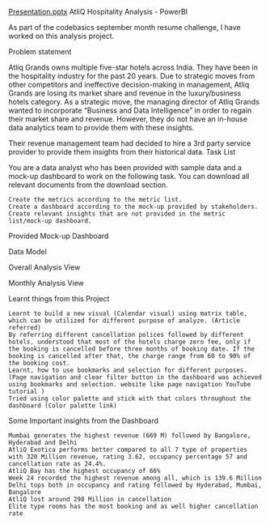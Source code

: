 [Presentation.pptx](https://github.com/user-attachments/files/16694318/Presentation.pptx)
AtliQ Hospitality Analysis - PowerBI

As part of the codebasics september month resume challenge, I have worked on this analysis project.

Problem statement

Atliq Grands owns multiple five-star hotels across India. They have been in the hospitality industry for the past 20 years. Due to strategic moves from other competitors and ineffective decision-making in management, Atliq Grands are losing its market share and revenue in the luxury/business hotels category. As a strategic move, the managing director of Atliq Grands wanted to incorporate “Business and Data Intelligence” in order to regain their market share and revenue. However, they do not have an in-house data analytics team to provide them with these insights.

Their revenue management team had decided to hire a 3rd party service provider to provide them insights from their historical data.
Task List

You are a data analyst who has been provided with sample data and a mock-up dashboard to work on the following task. You can download all relevant documents from the download section.

    Create the metrics according to the metric list.
    Create a dashboard according to the mock-up provided by stakeholders.
    Create relevant insights that are not provided in the metric list/mock-up dashboard.

Provided Mock-up Dashboard

Data Model

Overall Analysis View

Monthly Analysis View

Learnt things from this Project

    Learnt to build a new visual (Calendar visual) using matrix table, which can be utilized for different purpose of analyze. (Article referred)
    By referring different cancellation polices followed by different hotels, understood that most of the hotels charge zero fee, only if the booking is cancelled before three months of booking date. If the booking is cancelled after that, the charge range from 60 to 90% of the booking cost.
    Learnt, how to use bookmarks and selection for different purposes. (Page navigation and clear filter button in the dashboard was achieved using bookmarks and selection. website like page navigation YouTube tutorial )
    Tried using color palette and stick with that colors throughout the dashboard (Color palette link)

Some Important insights from the Dashboard

    Mumbai generates the highest revenue (669 M) followed by Bangalore, Hyderabad and Delhi
    AtliQ Exotica performs better compared to all 7 type of properties with 320 Million revenue, rating 3.62, occupancy percentage 57 and cancellation rate as 24.4%.
    AtliQ Bay has the highest occupancy of 66%
    Week 24 recorded the highest revenue among all, which is 139.6 Million
    Delhi tops both in occupancy and rating followed by Hyderabad, Mumbai, Bangalore
    AtliQ lost around 298 Million in cancellation
    Elite type rooms has the most booking and as well higher cancellation rate
